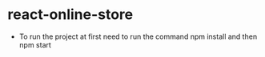 # react-online-store
- To run the project at first need to run the command npm install and then npm start
